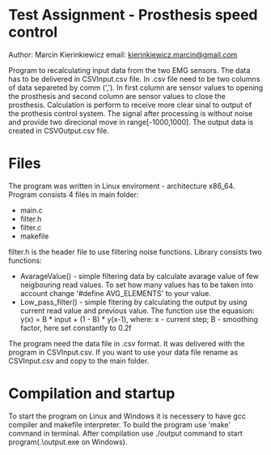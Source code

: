 # Test Assignment - Prosthesis speed control

Author: Marcin Kierinkiewicz
email: kierinkiewicz.marcin@gmail.com

Program to recalculating input data from the two EMG sensors. The data has to be delivered in CSVInput.csv file. In .csv file need to be two columns of data separeted by comm (','). In first column are sensor values to opening the prosthesis and second column are sensor values to close the prosthesis. Calculation is perform to receive more clear sinal to output of the prothesis control system. The signal after processing is without noise and provide two direcional move in range[-1000,1000]. The output data is created in CSVOutput.csv file.

# Files

The program was written in Linux enviroment - architecture x86_64. Program consists 4 files in main folder:
- main.c
- filter.h
- filter.c
- makefile

filter.h is the header file to use filtering noise functions. Library consists two functions: 
- AvarageValue() - simple filtering data by calculate avarage value of few neigbouring read values. To set how many values has to be taken into account change '#define AVG_ELEMENTS' to your value.
- Low_pass_filter() - simple fitering by calculating the output by using current read value and previous value. The function use the equasion: 
    y(x) = B * input + (1 - B) * y(x-1), 
        where: x - current step; B - smoothing factor, here set constantly to 0.2f

The program need the data file in .csv format. It was delivered with the program in CSVInput.csv. If you want to use your data file rename as CSVInput.csv and copy to the main folder. 

# Compilation and startup

To start the program on Linux and Windows it is necessery to have gcc compiler and makefile interpreter. To build the program use 'make' command in terminal. After compilation use ./output command to start program(.\output.exe on Windows). 
